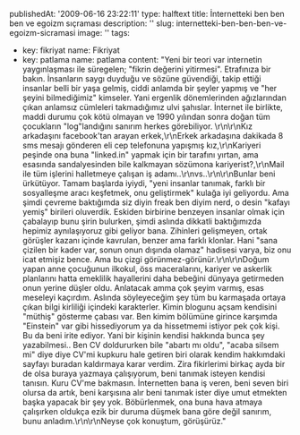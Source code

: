 publishedAt: '2009-06-16 23:22:11'
type: halftext
title: İnternetteki ben ben ben ve egoizm sıçraması
description: ''
slug: internetteki-ben-ben-ben-ve-egoizm-sicramasi
image: ''
tags:
  - key: fikriyat
    name: Fikriyat
  - key: patlama
    name: patlama
content: "Yeni bir teori var internetin yaygınlaşması ile süregelen; \"fikrin değerini yitirmesi\". Etrafınıza bir bakın. İnsanların saygı duyduğu ve sözüne güvendiği, takip ettiği insanlar belli bir yaşa gelmiş, ciddi anlamda bir şeyler yapmış ve \"her şeyini bilmediğimiz\" kimseler. Yani ergenlik dönemlerinden ağızlarından çıkan anlamsız cümleleri takmadığımız ulvi şahıslar. İnternet ile birlikte, maddi durumu çok kötü olmayan ve 1990 yılından sonra doğan tüm çocukların \"log\"landığını sanırım herkes görebiliyor. \r\n\r\nKız arkadaşını facebook'tan arayan erkek,\r\nErkek arkadaşına dakikada 8 sms mesajı gönderen eli cep telefonuna yapışmış kız,\r\nKariyeri peşinde ona buna \"linked.in\" yapmak için bir tarafını yırtan, ama esasında sandalyesinden bile kalkmayan sözümona kariyerist?,\r\nMail ile tüm işlerini halletmeye çalışan iş adamı..\r\nvs..\r\n\r\nBunlar beni ürkütüyor. Tamam başlarda iyiydi, \"yeni insanlar tanımak, farklı bir sosyalleşme aracı keşfetmek, onu geliştirmek\" kulağa iyi geliyordu. Ama şimdi çevreme baktığımda siz diyin freak ben diyim nerd, o desin \"kafayı yemiş\" birileri oluverdik. Eskiden birbirine benzeyen insanlar olmak için çabalayıp bunu şirin bulurken, şimdi aslında dikkatli baktığımızda hepimiz aynılaşıyoruz gibi geliyor bana. Zihinleri gelişmeyen, ortak görüşler kazanı içinde kavrulan, benzer ama farklı klonlar. Hani \"sana çizilen bir kader var, sonun onun dışında olamaz\" hadisesi varya, biz onu icat etmişiz bence. Ama bu çizgi görünmez-görünür.\r\n\r\nDoğum yapan anne çocuğunun ilkokul, öss maceralarını, kariyer ve askerlik planlarını hatta emeklilik hayallerini daha bebeğini dünyaya getirmeden onun yerine düşler oldu. Anlatacak amma çok şeyim varmış, esas meseleyi kaçırdım. Aslında söyleyeceğim şey tüm bu karmaşada ortaya çıkan bilgi kirliliği içindeki karakterler. Kimin blogunu açsam kendisini \"müthiş\" gösterme çabası var. Ben kimim bölümüne girince karşımda \"Einstein\" var gibi hissediyorum ya da hissetmemi istiyor pek çok kişi. Bu da beni irite ediyor. Yani bir kişinin kendisi hakkında bunca şey yazabilmesi.. Ben CV doldururken bile \"abartı mı oldu\", \"acaba silsem mi\" diye diye CV'mi kupkuru hale getiren biri olarak kendim hakkımdaki sayfayı buradan kaldırmaya karar verdim. Zira fikirlerimi birkaç ayda bir de olsa buraya yazmaya çalışıyorum, beni tanımak isteyen kendisi tanısın. Kuru CV'me bakmasın. İnternetten bana iş veren, beni seven biri olursa da artık, beni karşısına alır beni tanımak ister diye umut etmekten başka yapacak bir şey yok. Böbürlenmek, ona buna hava atmaya çalışırken oldukça ezik bir duruma düşmek bana göre değil sanırım, bunu anladım.\r\n\r\nNeyse çok konuştum, görüşürüz."
